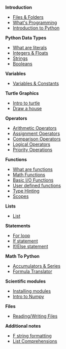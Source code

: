 **Introduction**
- [Files & Folders](Notes/01_file_manipulation.md)
- [What's Programming](Notes/02_what_is_programming.md)
- [Introduction to Python](Notes/03_introduction_to_Python.md)


**Python Data Types**
- [What are literals](Notes/04_intro_literals.md)
- [Integers & Floats](Notes/05_integers_floats.md)
- [Strings](Notes/06_1_strings.md)
- [Booleans](Notes/07_booleans.md)

**Variables**
- [Variables & Constants](Notes/08_variables.md)

**Turtle Graphics**
- [Intro to turtle](Notes/09_1_Turtle_Graphics.md)
- [Draw a house](Notes/09_2_draw_house.md)

**Operators**
- [Arithmetic Operators](Notes/10_arithmetic_operatos.md)
- [Assignment Operators](Notes/11_assignment_operators.md)
- [Comparison Operators](Notes/12_comparison_operators.md)
- [Logical Operators](Notes/13_logical_operators.md)
- [Priority Operations](Notes/14_priority_operations.md)


**Functions**
- [What are functions](https://john-abbott-college.github.io/SN1-Notes/Notes/16_1_functions_cartoon.pdf)
- [Math Functions](Notes/17_functions_math_module.md)
- [Basic I/O Functions](Notes/18_functions_print_input.md)
- [User defined functions](Notes/19_user_defined_functions.md)
- [Type Hinting](Notes/20_functions_type_hint.md)
- [Scopes](Notes/21_functions_and_scopes.md)


**Lists**
- [List](Notes/28_lists.md) <!-- TODO:break it into multiple notes  -->

**Statements** 
- [For loop](Notes/23_1_for_loop)
- [If statement](Notes/26_conditions_if.md)
- [If/Else statement](/Notes/27_conditions_if_else.md)


**Math To Python**
- [Accumulators & Series](Notes/31_accumulator_pattern.md)
- [Formula Translator](Notes/32_from_math_to_python.md)


**Scientific modules**
- [Installing modules](Notes/33_1_matplotlib_and_numpy.md)
- [Intro to Numpy](Notes/33_2_numpy.md)

**Files**
- [Reading/Writing Files](Notes/35_reading_files.md)

**Additional notes**
- [F string formatting](Notes/06_2_f_strings.md)
- [List Comprehensions](Notes/23_3_for_loop_list_comprehension.md)
















